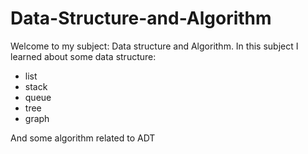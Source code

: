 # Data-Structure-and-Algorithm

Welcome to my subject: Data structure and Algorithm. 
In this subject I learned about some data structure: 
- list
- stack
- queue
- tree
- graph

And some algorithm related to ADT
